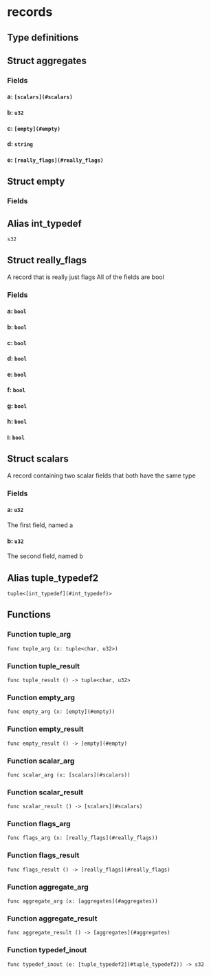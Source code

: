 # records



## Type definitions

## Struct aggregates



### Fields

#### a: `[scalars](#scalars)`

#### b: `u32`

#### c: `[empty](#empty)`

#### d: `string`

#### e: `[really_flags](#really_flags)`


## Struct empty



### Fields


## Alias int_typedef

`s32`


## Struct really_flags

A record that is really just flags
All of the fields are bool

### Fields

#### a: `bool`

#### b: `bool`

#### c: `bool`

#### d: `bool`

#### e: `bool`

#### f: `bool`

#### g: `bool`

#### h: `bool`

#### i: `bool`


## Struct scalars

A record containing two scalar fields
that both have the same type

### Fields

#### a: `u32`
The first field, named a
#### b: `u32`
The second field, named b

## Alias tuple_typedef2

`tuple<[int_typedef](#int_typedef)>`



## Functions

### Function tuple_arg

`func tuple_arg (x: tuple<char, u32>)`


### Function tuple_result

`func tuple_result () -> tuple<char, u32>`


### Function empty_arg

`func empty_arg (x: [empty](#empty))`


### Function empty_result

`func empty_result () -> [empty](#empty)`


### Function scalar_arg

`func scalar_arg (x: [scalars](#scalars))`


### Function scalar_result

`func scalar_result () -> [scalars](#scalars)`


### Function flags_arg

`func flags_arg (x: [really_flags](#really_flags))`


### Function flags_result

`func flags_result () -> [really_flags](#really_flags)`


### Function aggregate_arg

`func aggregate_arg (x: [aggregates](#aggregates))`


### Function aggregate_result

`func aggregate_result () -> [aggregates](#aggregates)`


### Function typedef_inout

`func typedef_inout (e: [tuple_typedef2](#tuple_typedef2)) -> s32`

